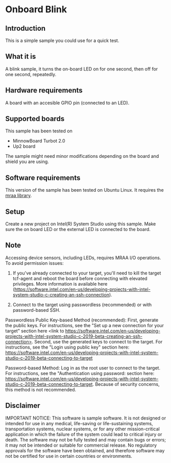 # Onboard Blink 


## Introduction
This is a simple sample you could use for a quick test.

## What it is
A blink sample, it turns the on-board LED on for one second, then off for one second, repeatedly.

## Hardware requirements

A board with an accesible GPIO pin (connected to an LED).

## Supported boards

This sample has been tested on
- MinnowBoard Turbot 2.0
- Up2 board

The sample might need minor modifications depending on the board and shield you are using.

## Software requirements
This version of the sample has been tested on Ubuntu Linux. It requires the [mraa library](https://github.com/intel-iot-devkit/mraa). 


## Setup
Create a new project on Intel(R) System Studio using this sample. Make sure the on board LED or the external LED is connected to the board.

## Note

Accessing device sensors, including LEDs, requires MRAA I/O operations. To avoid permission issues:

1. If you've already connected to your target, you'll need to kill the target tcf-agent and reboot the board before connecting with elevated privileges. More information is available here (https://software.intel.com/en-us/developing-projects-with-intel-system-studio-c-creating-an-ssh-connection).

2. Connect to the target using passwordless (recommended) or with password-based SSH.

Passwordless Public Key-based Method (recommended):
First, generate the public keys. For instructions, see the "Set up a new connection for your target" section here <link to https://software.intel.com/en-us/developing-projects-with-intel-system-studio-c-2019-beta-creating-an-ssh-connection>. 
Second, use the generated keys to connect to the target. For instructions, see the "Login using public key" section here: https://software.intel.com/en-us/developing-projects-with-intel-system-studio-c-2019-beta-connecting-to-target

Password-based Method: 
Log in as the root user to connect to the target. For instructions, see the "Authentication using password: section here: https://software.intel.com/en-us/developing-projects-with-intel-system-studio-c-2019-beta-connecting-to-target. Because of security concerns, this method is not recommended.


## Disclaimer
IMPORTANT NOTICE: This software is sample software. It is not designed or intended for use in any medical, life-saving or life-sustaining systems, transportation systems, nuclear systems, or for any other mission-critical application in which the failure of the system could lead to critical injury or death. The software may not be fully tested and may contain bugs or errors; it may not be intended or suitable for commercial release. No regulatory approvals for the software have been obtained, and therefore software may not be certified for use in certain countries or environments.

